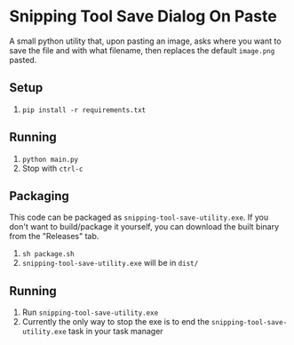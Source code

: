 # Snipping Tool Save Dialog On Paste
A small python utility that, upon pasting an image, asks where you want to save the file and with what filename, then replaces the default `image.png` pasted.

## Setup
1. `pip install -r requirements.txt`

## Running
1. `python main.py`
2. Stop with `ctrl-c`

## Packaging
This code can be packaged as `snipping-tool-save-utility.exe`. If you don't want to build/package it yourself, you can download the built binary from the "Releases" tab.
1. `sh package.sh`
2. `snipping-tool-save-utility.exe` will be in `dist/`

## Running
1. Run `snipping-tool-save-utility.exe`
2. Currently the only way to stop the exe is to end the `snipping-tool-save-utility.exe` task in your task manager
